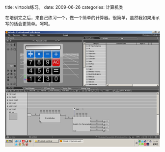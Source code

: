 title: virtools练习。
date: 2009-06-26
categories: 计算机类

在培训完之后，来自己练习一个，做一个简单的计算器。很简单，虽然我如果用qt写的话会更简单。呵呵。  

[![](images/24b2812b7dc9a8dce7cd40fb.jpg)](http://hiphotos.baidu.com/bobobo80/pic/item/24b2812b7dc9a8dce7cd40fb.jpg)
